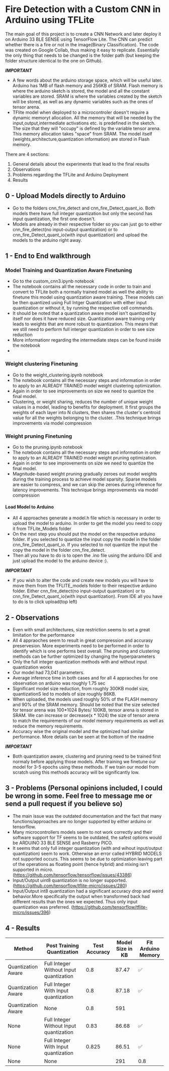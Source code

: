 # Fire Detection with a Custom CNN in Arduino using TFLite
The main goal of this project is to create a CNN Network and later deploy it on Arduino 33 BLE SENSE using TensorFlow Lite. The CNN can predict whether there is a fire or not in the image(Binary Classification). The code was created on Google Collab, thus making it easy to replicate. Essentially the only thing that needs to be changed is the folder path (but keeping the folder structure identical to the one on Github).

***IMPORTANT***
- A few words about the arduino storage space, which will be useful later. Arduino has 1MB of flash memory and 256KB of SRAM. Flash memory is where the arduino sketch is stored, the model and all the constant variables are stored. SRAM is where the variables created by the sketch will be stored, as well as any dynamic variables such as the ones of tensor arena.
- TFlite model when deployed to a microcontroler doesn't require a dynamic memoryt allocation. All the memory that will be needed by the input,output,intermediate activations etc. is predefined in the sketch. The size that they will "occupy" is defined by the variable tensor arena. This memory allocation takes "space" from SRAM. The model itself (weights,architecture,quantization information) are stored in Flash memory.

There are 4 sections:

1. General details about the experiments that lead to the final results
2. Observations
3. Problems regarding the TFLite and Arduino Deployment
4. Results

## 0 - Upload Models directly to Arduino
- Go to the folders cnn_fire_detect and cnn_fire_Detect_quant_io. Both models there have full integer quantization but only the second has input quantization, the first one doesn't.
- Models are already in their respective folder so you can just go to either cnn_fire_detect(no input-output quantization) or to cnn_fire_Detect_quant_io(with input quantization) and upload the models to the arduino right away.

## 1 - End to End walkthrough

### Model Training and Quantization Aware Finetuning

- Go to the custom_cnn3.ipynb notebook
- The notebook contains all the necessary code in order to train and convert to TFLite both a normally trained model as well the ability to finetune this model using quantization aware training. These models can be then quantized using Full Intger Quantization with either input quantization or without it, by running the respective cell commands.
- It should be noted that a quantization aware model isn't quantized by itself nor does it have reduced size. Quantization aware training only leads to weights that are more robust to quantization. This means that we still need to perform full interger quantization in order to see size reduction
- More informationr regarding the intermediate steps can be found inside the notebook
- 
### Weight clustering Finetuning

- Go to the weight_clustering.ipynb notebook
- The notebook contains all the necessary steps and information in order to apply to an ALREADY TRAINED model weight clustering optimization.
- Again in order to see improvements on size we need to quantize the final model.
- Clustering, or weight sharing, reduces the number of unique weight values in a model, leading to benefits for deployment. It first groups the weights of each layer into N clusters, then shares the cluster's centroid value for all the weights belonging to the cluster. .This technique brings improvements via model compression

### Weight pruning Finetuning

- Go to the pruning.ipynb notebook
- The notebook contains all the necessary steps and information in order to apply to an ALREADY TRAINED model weight pruning optimization.
- Again in order to see improvements on size we need to quantize the final model.
- Magnitude-based weight pruning gradually zeroes out model weights during the training process to achieve model sparsity. Sparse models are easier to compress, and we can skip the zeroes during inference for latency improvements. This technique brings improvements via model compression

#### Load Model to Arduino
- All 4 approaches generate a model.h file which is necessary in order to upload the model to arduino. In order to get the model you need to copy it from TFLite_Models folder
- On the next step you should put the model on the respective arduino folder. If you selected to quantize the input copy the model in the folder cnn_fire_Detect_quant_io. If you selected to not quantize the input the copy the model in the folder cnn_fire_detect.
- Then all you have to do is to open the .ino file using the arduino IDE and just upload the model to the arduino device :).

***IMPORTANT***
- If you wish to alter the code and create new models you will have to move them from the TFLITE_models folder to their respective arduino folder. Either cnn_fire_detect(no input-output quantization) or to cnn_fire_Detect_quant_io(with input quantization). From IDE all you have to do is to click upload(top left)


## 2 - Observations

- Even with small architectures, size restriction seems to set a great limitation for the performance
- All 4 appraoches seem to result in great compression and accurasy preservesion. More experiments need to be performed in order to identify which is one performs best overall. The pruning and clustering methods can be further optimized by changing the hyperparameters
- Only the full integer quantization methods with and without input quantization works
- Our model had 73,041 parameters.
- Average inference time in both cases and for all 4 appraoches for one observation on arduino was roughly 1.75 sec
- Significant model size reduction, from roughly 300KB model size, quantizationS led to models of size roughly 86KB.
- When uploaded, the models used roughly 50% of the FLASH memory and 90% of the SRAM memory. Should be noted that the size selected for tensor arena was 100*1024 Bytes/ 100KB, tensor arena is stored in SRAM. We can increase or decrease(x * 1024) the size of tensor arena to match the requirements of our model memory requirements as well as reduce the memory requirements.
- Accuracy wise the original model and the optimized had similar performance. More details can be seen at the bottom of the readme

***IMPORTANT***
- Both quantization aware, clustering and pruning need to be trained first normaly before applying those models. After training we finetune our model for 3-5 epochs using these methods. If we train our model from scratch using this methods accuracy will be significantly low.

## 3 - Problems (Personal opinions included, I could be wrong in some. Feel free to message me or send a pull request if you believe so)

- The main issue was the outdated documentation and the fact that many functions/approaches are no longer supported by either arduino or tensorflow.
- Many microcontrollers models seem to not work correctly and their software support for TF seems to be outdated, the safest options would be ARDUINO 33 BLE SENSE and Rasberry PICO.
- It seems that only full integer quantization (with and wihout input/output quantization) seem to work. Otherwise an error called HYBRID MODELS not supported occurs. This seems to be due to optimization leaving part of the operations as floating point (hence hybrid) and mixing isn't supported in micro.
(https://github.com/tensorflow/tensorflow/issues/43386)
- Input/Output uint8 quantization is no longer supported.
(https://github.com/tensorflow/tflite-micro/issues/280)
- Input/Output int8 quantization had a significant accuracy drop and weird behavior.More specifically the output when transformed back had different results than the ones we expected. Thus only input quantization was preferred.
(https://github.com/tensorflow/tflite-micro/issues/396)

## 4 -  Results

| Method  | Post Training Quantization | Test Accuracy  | Model Size in KB   | Fit Arduino Memory |
| --------------------------------------------------------------------------------- | ---------- | -------------------- | ------------------------ | -------------- |
| Quantization Aware   | Full Integer Without Input quantization        |    0.8       | 87.47                 | ✅             |
| Quantization Aware   | Full Integer With Input quantization        |     0.8     |    87.18              | ✅             |
| Quantization Aware   | None        |    0.8       | 591                 |              |
| None   | Full Integer Without Input quantization        |    0.83       | 86.68                 | ✅             |
| None    | Full Integer With Input quantization        |     0.825     |         86.51         | ✅             |
| None    | None        |           |     291            |    0.8         | |


